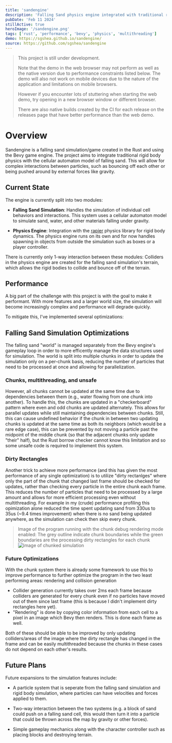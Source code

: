 ```yaml
---
title: 'sandengine'
description: 'Falling Sand physics engine integrated with traditional rigid body physics.'
pubDate: 'Feb 11 2024'
stillActive: true
heroImage: '/sandengine.png'
tags: ['rust', 'performance', 'bevy', 'physics', 'multithreading']
demo: https://sgshea.github.io/sandengine/
source: https://github.com/sgshea/sandengine
---
```


> This project is still under development.
>
> Note that the demo in the web browser may not perform as well as the native version due to performance constraints listed below. The demo will also not work on mobile devices due to the nature of the application and limitations on mobile browsers.
>
> However if you encounter lots of stuttering when starting the web demo, try opening in a new browser window or different browser.
>
> There are also native builds created by the CI for each release on the releases page that have better performance than the web demo.

# Overview
Sandengine is a falling sand simulation/game created in the Rust and using the Bevy game engine. The project aims to integrate traditional rigid body physics with the cellular automaton model of falling sand. This will allow for complex interactions between particles, such as bouncing off each other or being pushed around by external forces like gravity.

## Current State
The engine is currently split into two modules:

- **Falling Sand Simulation**: Handles the simulation of individual cell behaviors and interactions.
This system uses a cellular automaton model to simulate sand, water, and other materials falling under gravity.

- **Physics Engine**: Integration with the [rapier](https://rapier.rs/) physics library for rigid body dynamics. 
The physics engine runs on its own and for now handles spawning in objects from outside the simulation such as boxes or a player controller.

There is currently only 1-way interaction between these modules: Colliders in the physics engine are created for the falling sand simulation's terrain,
which allows the rigid bodies to collide and bounce off of the terrain.

## Performance
A big part of the challenge with this project is with the goal to make it performant. With more features and a larger world size, the simulation will become increasingly complex and performance will degrade quickly.

To mitigate this, I've implemented several optimizations:
## Falling Sand Simulation Optimizations
The falling sand "world" is managed separately from the Bevy engine's gameplay loop in order to more efficently manage the data structures used for simulation.
The world is split into multiple chunks in order to update the simulation only on a per-chunk basis, reducing the number of particles that need to be processed at once and allowing for parallelization.

### Chunks, multithreading, and unsafe
However, all chunks cannot be updated at the same time due to dependencies between them (e.g., water flowing from one chunk into another). To handle this, the chunks are updated in a "checkerboard" pattern where even and odd chunks are updated alternately. This allows for parallel updates while still maintaining dependencies between chunks. Still, this can cause undefined behavior if the chunk in between two updating chunks is updated at the same time as both its neighbors (which would be a rare edge case), this can be prevented by not moving a particle past the midpoint of the middle chunk (so that the adjacent chunks only update "their" half), but the Rust borrow checker cannot know this limitation and so some unsafe code is required to implement this system.

### Dirty Rectangles
Another trick to achieve more performance (and this has given the most performance of any single optimization) is to utilize "dirty rectanlges" where only the part of the chunk that changed last frame should be checked for updates, rather than checking every particle in the entire chunk each frame. This reduces the number of particles that need to be processed by a large amount and allows for more efficient processing even without multithreading. For example in my (crude) performance profiling this opimization alone reduced the time spent updating sand from 330us to 35us (~9.4 times improvement) when there is no sand being updated anywhere, as the simulation can check then skip every chunk.

> Image of the program running with the chunk debug rendering mode enabled:
> The grey outline indicate chunk boundaries while the green boundaries are the processing dirty rectangles for each chunk
![image of chunked simulation](/sandengine_chunks.png)

### Future Optimizations
With the chunk system there is already some framework to use this to improve performance to further optimize the program in the two least performing areas: rendering and collision generation
- Collider generation currently takes over 2ms each frame because colliders are generated for every chunk even if no particles have moved out of them since last frame (this is because I didn't implement dirty rectangles here yet).
- "Rendering" is done by copying color information from each cell to a pixel in an image which Bevy then renders. This is done each frame as well.

Both of these should be able to be improved by only updating colliders/areas of the image where the dirty rectangle has changed in the frame and can be easily multithreaded because the chunks in these cases do not depend on each other's results.

## Future Plans
Future expansions to the simulation features include:
- A particle system that is seperate from the falling sand simulation and rigid body simulation, where particles can have velocities and forces applied to them.

- Two-way interaction between the two systems (e.g. a block of sand could push on a falling sand cell, this would then turn it into a particle that could be thrown across the map by gravity or other forces).

- Simple gameplay mechanics along with the character controller such as placing blocks and destroying terrain.